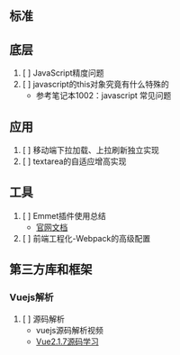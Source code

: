## 标准

## 底层
1. [ ] JavaScript精度问题
2. [ ] javascript的this对象究竟有什么特殊的
   - 参考笔记本1002：javascript 常见问题

## 应用
1. [ ] 移动端下拉加载、上拉刷新独立实现
2. [ ] textarea的自适应增高实现

## 工具
1. [ ] Emmet插件使用总结
   - [官网文档](https://docs.emmet.io/)
2. [ ] 前端工程化-Webpack的高级配置

## 第三方库和框架
### Vuejs解析
1. [ ] 源码解析
   - vuejs源码解析视频
   - [Vue2.1.7源码学习](http://hcysun.me/2017/03/03/Vue源码学习/)